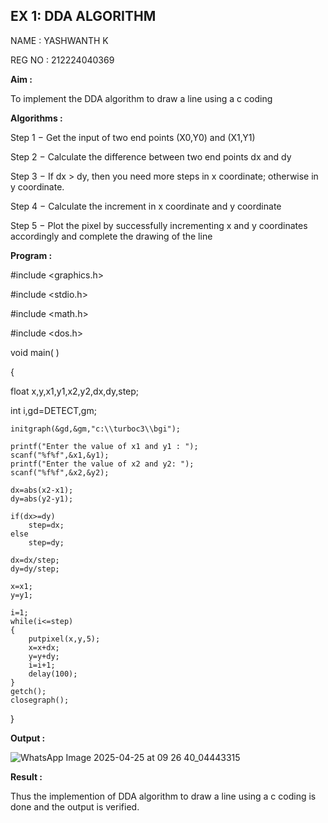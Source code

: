 ## EX 1: DDA ALGORITHM

NAME : YASHWANTH K

REG NO : 212224040369

**Aim :**

To  implement the DDA algorithm to draw a line using a c coding

**Algorithms :**

Step 1 − Get the input of two end points (X0,Y0) and (X1,Y1)

Step 2 − Calculate the difference between two end points dx and  dy 

Step 3 − If dx > dy, then you need more steps in x coordinate; otherwise in y coordinate.

Step 4 − Calculate the increment in x coordinate and y coordinate

Step 5 − Plot the pixel by successfully incrementing x and y coordinates accordingly and complete the drawing of the line

**Program :**

#include <graphics.h>

#include <stdio.h>

#include <math.h>

#include <dos.h>

void main( )

{

 float x,y,x1,y1,x2,y2,dx,dy,step;
	
 int i,gd=DETECT,gm;

	initgraph(&gd,&gm,"c:\\turboc3\\bgi");

	printf("Enter the value of x1 and y1 : ");
	scanf("%f%f",&x1,&y1);
	printf("Enter the value of x2 and y2: ");
	scanf("%f%f",&x2,&y2);

	dx=abs(x2-x1);
	dy=abs(y2-y1);

	if(dx>=dy)
		step=dx;
	else
		step=dy;

	dx=dx/step;
	dy=dy/step;

	x=x1;
	y=y1;

	i=1;
	while(i<=step)
	{
		putpixel(x,y,5);
		x=x+dx;
		y=y+dy;
		i=i+1;
		delay(100);
	}
	getch();
	closegraph();

}

**Output :**

![WhatsApp Image 2025-04-25 at 09 26 40_04443315](https://github.com/user-attachments/assets/c7d2e0da-adc1-4e19-9e51-1dd4796b2dee)

**Result :**

Thus the implemention of DDA algorithm to draw a line using a c coding is done and the output is verified.



